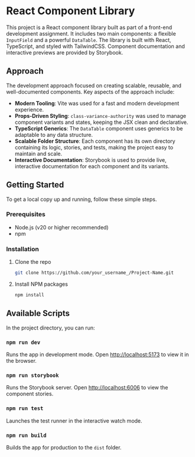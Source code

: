 # React Component Library

This project is a React component library built as part of a front-end development assignment. It includes two main components: a flexible `InputField` and a powerful `DataTable`. The library is built with React, TypeScript, and styled with TailwindCSS. Component documentation and interactive previews are provided by Storybook.

## Approach

The development approach focused on creating scalable, reusable, and well-documented components. Key aspects of the approach include:

- **Modern Tooling**: Vite was used for a fast and modern development experience.
- **Props-Driven Styling**: `class-variance-authority` was used to manage component variants and states, keeping the JSX clean and declarative.
- **TypeScript Generics**: The `DataTable` component uses generics to be adaptable to any data structure.
- **Scalable Folder Structure**: Each component has its own directory containing its logic, stories, and tests, making the project easy to maintain and scale.
- **Interactive Documentation**: Storybook is used to provide live, interactive documentation for each component and its variants.

## Getting Started

To get a local copy up and running, follow these simple steps.

### Prerequisites

- Node.js (v20 or higher recommended)
- npm

### Installation

1. Clone the repo
   ```sh
   git clone https://github.com/your_username_/Project-Name.git
   ```
2. Install NPM packages
   ```sh
   npm install
   ```

## Available Scripts

In the project directory, you can run:

### `npm run dev`

Runs the app in development mode.
Open [http://localhost:5173](http://localhost:5173) to view it in the browser.

### `npm run storybook`

Runs the Storybook server.
Open [http://localhost:6006](http://localhost:6006) to view the component stories.

### `npm run test`

Launches the test runner in the interactive watch mode.

### `npm run build`

Builds the app for production to the `dist` folder.
